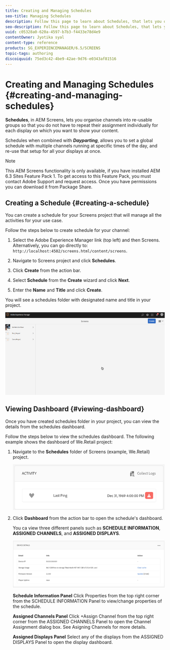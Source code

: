 ```yaml
---
title: Creating and Managing Schedules
seo-title: Managing Schedules
description: Follow this page to learn about Schedules, that lets you organise channels into re-usable groups so that you do not have to repeat their assignment individually for each display on which you want to show your content.
seo-description: Follow this page to learn about Schedules, that lets you organise channels into re-usable groups so that you do not have to repeat their assignment individually for each display on which you want to show your content.
uuid: c05328a0-620a-4597-b7b3-f4433e78d4e9
contentOwner: Jyotika syal
content-type: reference
products: SG_EXPERIENCEMANAGER/6.5/SCREENS
topic-tags: authoring
discoiquuid: 75ed3c42-4be9-42ae-9d76-e0343af81516
---
```


# Creating and Managing Schedules {#creating-and-managing-schedules}

**Schedules**, in AEM Screens, lets you organise channels into re-usable groups so that you do not have to repeat their assignment individually for each display on which you want to show your content.

Schedules when combined with ***Dayparting***, allows you to set a global schedule with multiple channels running at specific times of the day, and re-use that setup for all your displays at once.

>[!NOTE]
>
>This AEM Screens functionality is only available, if you have installed AEM 6.3 Sites Feature Pack 1. To get access to this Feature Pack, you must contact Adobe Support and request access. Once you have permissions you can download it from Package Share.

## Creating a Schedule {#creating-a-schedule}

You can create a schedule for your Screens project that will manage all the activities for your use case.

Follow the steps below to create schedule for your channel:

1. Select the Adobe Experience Manager link (top left) and then Screens. Alternatively, you can ﻿go directly to: `http://localhost:4502/screens.html/content/screens`.
1. Navigate to Screens project and click **Schedules**.
1. Click **Create** from the action bar.
1. Select **Schedule** from the **Create** wizard and click **Next**.

1. Enter the **Name** and **Title** and click **Create**.

You will see a schedules folder with designated name and title in your project.

![chlimage_1](assets/chlimage_1.gif)

## Viewing Dashboard {#viewing-dashboard}

Once you have created schedules folder in your project, you can view the details from the schedules dashboard.

Follow the steps below to view the schedules dashboard. The following example shows the dashboard of We.Retail project:

1. Navigate to the **Schedules** folder of Screens (example, We.Retail) project.

   ![chlimage_1](assets/chlimage_1.png)

1. Click **Dashboard** from the action bar to open the schedule's dashboard.

   You ca view three different panels such as **SCHEDULE INFORMATION**, **ASSIGNED CHANNELS**, and **ASSIGNED DISPLAYS**.

   ![chlimage_1-1](assets/chlimage_1-1.png)

   **Schedule Information Panel** Click Properties from the top right corner from the SCHEDULE INFORMATION Panel to view/change properties of the schedule.

   **Assigned Channels Panel** Click +Assign Channel from the top right corner from the ASSIGNED CHANNELS Panel to open the Channel Assignment dialog box. See Asigning Channels for more details.

   **Assigned Displays Panel** Select any of the displays from the ASSIGNED DISPLAYS Panel to open the display dashboard.


